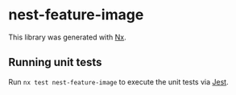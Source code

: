 # nest-feature-image

This library was generated with [Nx](https://nx.dev).

## Running unit tests

Run `nx test nest-feature-image` to execute the unit tests via [Jest](https://jestjs.io).
